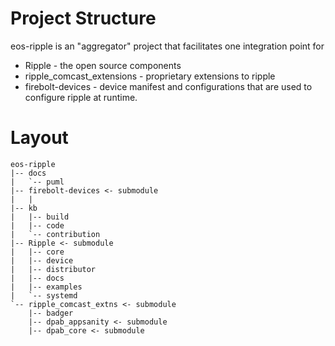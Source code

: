 # Project Structure
eos-ripple is an "aggregator" project that facilitates one integration point for 
- Ripple - the open source components
- ripple_comcast_extensions - proprietary extensions to ripple
- firebolt-devices - device manifest and configurations that are used to configure ripple at runtime.


# Layout

```
eos-ripple
|-- docs
|   `-- puml
|-- firebolt-devices <- submodule
|   |
|-- kb
|   |-- build
|   |-- code
|   `-- contribution
|-- Ripple <- submodule
|   |-- core
|   |-- device
|   |-- distributor
|   |-- docs
|   |-- examples
|   `-- systemd
`-- ripple_comcast_extns <- submodule
    |-- badger 
    |-- dpab_appsanity <- submodule
    |-- dpab_core <- submodule

```

